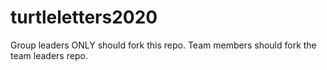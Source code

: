 # turtleletters2020

Group leaders ONLY should fork this repo.  Team members should fork the team leaders repo.  
